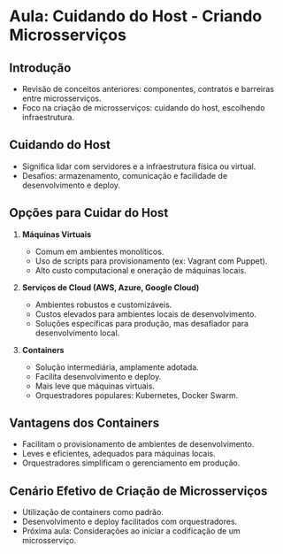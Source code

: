 # Aula: Cuidando do Host - Criando Microsserviços

## Introdução
- Revisão de conceitos anteriores: componentes, contratos e barreiras entre microsserviços.
- Foco na criação de microsserviços: cuidando do host, escolhendo infraestrutura.

## Cuidando do Host
- Significa lidar com servidores e a infraestrutura física ou virtual.
- Desafios: armazenamento, comunicação e facilidade de desenvolvimento e deploy.

## Opções para Cuidar do Host
1. **Máquinas Virtuais**
   - Comum em ambientes monolíticos.
   - Uso de scripts para provisionamento (ex: Vagrant com Puppet).
   - Alto custo computacional e oneração de máquinas locais.

2. **Serviços de Cloud (AWS, Azure, Google Cloud)**
   - Ambientes robustos e customizáveis.
   - Custos elevados para ambientes locais de desenvolvimento.
   - Soluções específicas para produção, mas desafiador para desenvolvimento local.

3. **Containers**
   - Solução intermediária, amplamente adotada.
   - Facilita desenvolvimento e deploy.
   - Mais leve que máquinas virtuais.
   - Orquestradores populares: Kubernetes, Docker Swarm.

## Vantagens dos Containers
- Facilitam o provisionamento de ambientes de desenvolvimento.
- Leves e eficientes, adequados para máquinas locais.
- Orquestradores simplificam o gerenciamento em produção.

## Cenário Efetivo de Criação de Microsserviços
- Utilização de containers como padrão.
- Desenvolvimento e deploy facilitados com orquestradores.
- Próxima aula: Considerações ao iniciar a codificação de um microsserviço.
